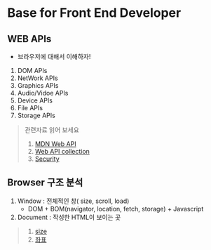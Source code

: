 # Base for Front End Developer

## WEB APIs

- 브라우저에 대해서 이해하자!

1. DOM APIs
2. NetWork APIs
3. Graphics APIs
4. Audio/Vidoe APIs
5. Device APIs
6. File APIs
7. Storage APIs

> 관련자료 읽어 보세요
>
> 1. [MDN Web API](https://developer.mozilla.org/en-US/docs/Learn/JavaScript/Client-side_web_APIs/Introduction)
> 2. [Web API collection](https://developer.mozilla.org/en-US/docs/Web/API)
> 3. [Security](https://www.thoughtco.com/what-javascript-cannot-do-2037666)

## Browser 구조 분석

1. Window : 전체적인 창( size, scroll, load)
   - DOM + BOM(navigator, location, fetch, storage) + Javascript
2. Document : 작성한 HTML이 보이는 곳

> 1.  [size](./window-size)
> 2.  [좌표](./window-position)
